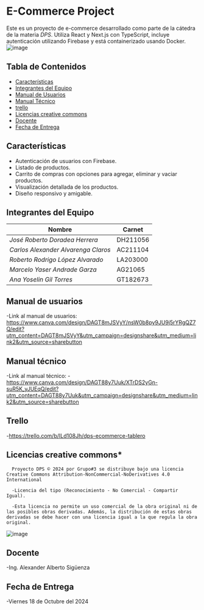 # E-Commerce Project

Este es un proyecto de e-commerce desarrollado como parte de la cátedra de la materia *DPS*. Utiliza React y Next.js con TypeScript, incluye autenticación utilizando Firebase y está containerizado usando Docker.
![image](https://user-images.githubusercontent.com/79995182/188522186-37932faa-4194-4c29-b288-f1530fa68e41.png)

## Tabla de Contenidos

- [Características](#características)
- [Integrantes del Equipo](#integrantes-del-equipo)
- [Manual de Usuarios](#manual-de-usuario)
- [Manual Técnico](#manual-tecnico)
- [trello](#trello)
- [Licencias creative commons](#Licencias-creative-commons)
- [Docente](#Docente)
- [Fecha de Entrega](#Fecha-de-Entrega)
 


## Características
- Autenticación de usuarios con Firebase.
- Listado de productos.
- Carrito de compras con opciones para agregar, eliminar y vaciar productos.
- Visualización detallada de los productos.
- Diseño responsivo y amigable.

## Integrantes del Equipo
| Nombre             | Carnet                      |
|--------------------|-------------------------|
| *José Roberto Doradea Herrera*   | DH211056 |
| *Carlos Alexander Alvarenga Claros*   | AC211104 |
| *Roberto Rodrigo López Alvarado*   | LA203000 |
| *Marcelo Yaser Andrade Garza*   | AG21065 |
| *Ana Yoselin Gil Torres*   | GT182673 |

## Manual de usuarios 
-Link al manual de usuarios:
https://www.canva.com/design/DAGT8mJSVyY/nsW0b8py9JU9j5rYRgQZ7Q/edit?utm_content=DAGT8mJSVyY&utm_campaign=designshare&utm_medium=link2&utm_source=sharebutton

## Manual técnico
-Link al manual técnico:
-https://www.canva.com/design/DAGT88y7Uuk/XTrDS2yGn-suR5K_yJUEqQ/edit?utm_content=DAGT88y7Uuk&utm_campaign=designshare&utm_medium=link2&utm_source=sharebutton

## Trello 
-https://trello.com/b/ILd108Jh/dps-ecommerce-tablero

## Licencias creative commons*
      
      Proyecto DPS © 2024 por Grupo#3 se distribuye bajo una licencia Creative Commons Attribution-NonCommercial-NoDerivatives 4.0 International
      
      -Licencia del tipo (Reconocimiento - No Comercial - Compartir Igual).
      
      -Esta licencia no permite un uso comercial de la obra original ni de las posibles obras derivadas. Además, la distribución de estas obras derivadas se debe hacer con una licencia igual a la que regula la obra original.

 ![image](https://github.com/Carlos-Alvarenga721/Proyecto_LIS/assets/79995182/068221fb-ed26-4ab1-9d47-fcd929ff84a8)
 
## Docente 
-Ing. Alexander Alberto Sigüenza 

## Fecha de Entrega
-Viernes 18 de Octubre del 2024
